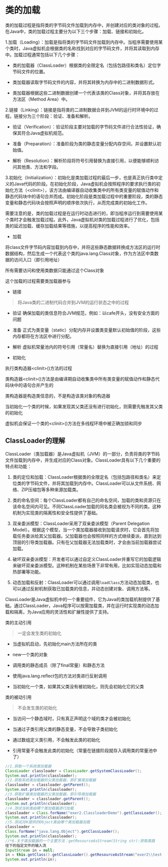 # 类的加载

类的加载过程是指将类的字节码文件加载到内存中，并创建对应的类对象的过程。在Java中，类的加载过程主要分为以下三个步骤：加载、链接和初始化。

1.加载（Loading）：加载是指将类的字节码文件加载到内存中。当程序需要使用某个类时，Java虚拟机会根据类的名称找到对应的字节码文件，并将其读取到内存中。加载过程通常包括以下几个步骤：

- 类的加载器（ClassLoader）根据类的全限定名（包括包路径和类名）定位字节码文件的位置。

- 类加载器读取字节码文件的内容，并将其转换为内存中的二进制数据形式。

- 类加载器根据这些二进制数据创建一个代表该类的Class对象，并将其存放在方法区（Method Area）中。

2.链接（Linking）：链接是指将类的二进制数据合并到JVM的运行时环境中的过程。链接分为三个阶段：验证、准备和解析。

- 验证（Verification）：验证阶段主要对加载的字节码文件进行合法性验证，确保其符合Java虚拟机规范。

- 准备（Preparation）：准备阶段为类的静态变量分配内存空间，并设置默认初始值。

- 解析（Resolution）：解析阶段将符号引用替换为直接引用，以便能够顺利访问其他类、方法和字段。

3.初始化（Initialization）：初始化是类加载过程的最后一步，也是真正执行类中定义的Java代码的阶段。在初始化阶段，Java虚拟机会按照程序的要求执行类的初始化方法（\<clinit>），该方法由编译器自动收集类中的所有类变量的赋值动作和静态代码块中的语句合并而成。初始化阶段是类加载过程中的重要阶段，类的静态变量和静态代码块会按照声明的顺序依次执行，从而完成类的初始化工作。

需要注意的是，类的加载过程是在运行时动态进行的，即当程序运行到需要使用某个类时才会触发加载过程。此外，Java虚拟机对类的加载过程进行了优化，包括类的延迟加载、缓存加载结果等措施，以提高程序的性能和效率。

- 加载

将class文件字节码内容加载到内存中，并将这些静态数据转换成方法区的运行时数据结构，然后生成一个代表这个类的java.lang.Class对象，作为方法区中类数据的访问入口（即引用地址）

所有需要访问和使用类数据只能通过这个Class对象

这个加载的过程需要类加载器参与

- 链接

> 将Java类的二进制代码合并到JVM的运行状态之中的过程

- 验证
确保加载的类信息符合JVM规范，例如：以cafe开头，没有安全方面的问题

- 准备
正式为类变量（static）分配内存并设置类变量默认初始值的阶段，这些内存都将在方法区中进行分配。

- 解析
虚拟机常量池内的符号引用（常量名）替换为直接引用（地址）的过程

- 初始化

执行类构造器\<clinit>()方法的过程

类构造器\<clinit>()方法是由编译期自动收集类中所有类变量的赋值动作和静态代码块中的语句合并产生的

类构造器是构造类信息的，不是构造该类对象的构造器

当初始化一个类的时候，如果发现其父类还没有进行初始化，则需要先触发其父类的初始化

虚拟机会保证一个类的\<clinit>()方法在多线程环境中被正确加锁和同步

## ClassLoader的理解

ClassLoader（类加载器）是Java虚拟机（JVM）的一部分，负责将类的字节码文件加载到内存中，并生成对应的Class对象。ClassLoader具有以下几个重要的特点和功能：

1. 类的定位和加载：ClassLoader根据类的全限定名（包括包路径和类名）来定位类的字节码文件，并将其加载到内存中。ClassLoader可以从文件系统、网络、ZIP压缩包等多种来源加载类。

2. 类的命名空间：每个ClassLoader都有自己的命名空间，加载的类和资源只在该命名空间内可见。不同ClassLoader加载的同名类会被视为不同的类。这种机制为实现类的隔离性和安全性提供了基础。

3. 双亲委派模型：ClassLoader采用了双亲委派模型（Parent Delegation Model）。根据这个模型，当一个类加载器接收到加载请求时，它会首先将加载任务委派给其父加载器。父加载器也会按照同样的方式继续委派，直到达到顶层的引导类加载器。只有在父加载器无法加载类时，才会由当前加载器尝试加载。

4. 破坏双亲委派模型：开发者可以通过自定义ClassLoader并重写它的加载逻辑来破坏双亲委派模型。这种机制在某些场景下非常有用，比如实现动态加载和热部署等功能。

5. 动态加载和反射：ClassLoader可以通过调用`loadClass`方法动态加载类，也可以通过反射机制获取已加载类的信息，并动态创建对象、调用方法等。

ClassLoader是Java虚拟机中的一个重要组件，它为Java的类加载机制提供了基础。通过ClassLoader，Java程序可以按需加载类，并在运行时实现类的动态加载和隔离，为Java应用的灵活性和扩展性提供了支持。

类的主动引用

> 一定会发生类的初始化

- 当虚拟机启动，先初始化main方法所在的类

- new一个类的对象

- 调用类的静态成员（除了final常量）和静态方法

- 使用java.lang.reflect包的方法对类进行反射调用

- 当初始化一个类，如果其父类没有被初始化，则先会初始化它的父类

类的被动引用

> 不会发生类的初始化

- 当访问一个静态域时，只有真正声明这个域的类才会被初始化

- 当通过子类引用父类的静态变量，不会导致子类初始化

- 通过数组定义类引用，不会触发此类的初始化

- 引用常量不会触发此类的初始化（常量在链接阶段就存入调用类的常量池中了）

```java
//1.获取一个系统类加载器
ClassLoader classloader = ClassLoader.getSystemClassLoader();
System.out.println(classloader);
//2.获取系统类加载器的父类加载器，即扩展类加载器
classloader = classloader.getParent();
System.out.println(classloader);
//3.获取扩展类加载器的父类加载器，即引导类加载器
classloader = classloader.getParent();
System.out.println(classloader);
//4.测试当前类由哪个类加载器进行加载
classloader = Class.forName("exer2.ClassloaderDemo").getClassLoader();
System.out.println(classloader);
//5.测试JDK提供的Object类由哪个类加载器加载
classloader =
Class.forName("java.lang.Object").getClassLoader();
System.out.println(classloader);
//*6.关于类加载器的一个主要方法：getResourceAsStream(String str):获取类路
径下的指定文件的输入流
InputStream in = null;
in = this.getClass().getClassLoader().getResourceAsStream("exer2\\test.properties");
System.out.println(in);
```
